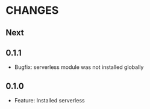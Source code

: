 # CHANGES

## Next

## 0.1.1

- Bugfix: serverless module was not installed globally

## 0.1.0

- Feature: Installed serverless
